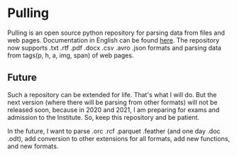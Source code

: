 # Pulling
Pulling is an open source python repository for parsing data from files and web pages. Documentation in English can be found [here](https://github.com/ItYaS/pulling/wiki).
The repository now supports .txt .rtf .pdf .docx .csv .avro .json formats and parsing data from tags(p, h, a, img, span) of web pages.

## Future
Such a repository can be extended for life. That's what I will do. But the next version (where there will be parsing from other formats) will not be released soon, because in 2020 and 2021, I am preparing for exams and admission to the Institute. So, keep this repository and be patient.

In the future, I want to parse .orc .rcf .parquet .feather (and one day .doc .odt), add conversion to other extensions for all formats, add new functions, and new formats.
